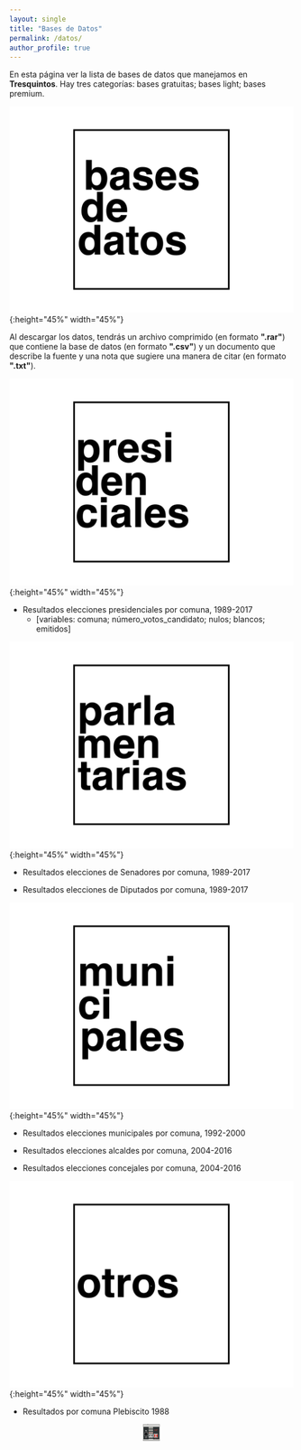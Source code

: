 ```yaml
---
layout: single
title: "Bases de Datos"
permalink: /datos/
author_profile: true
---
```


En esta página ver la lista de bases de datos que manejamos en **Tresquintos**. Hay tres categorías: bases gratuitas; bases light; bases premium.

![1](/images/datos/bases_de_datos.png){:height="45%" width="45%"}

Al descargar los datos, tendrás un archivo comprimido (en formato **".rar"**) que contiene la base de datos (en formato **".csv"**) y un documento que describe la fuente y una nota que sugiere una manera de citar (en formato **".txt"**).


![2](/images/datos/presidenciales.png){:height="45%" width="45%"}

- Resultados elecciones presidenciales por comuna, 1989-2017
  - [variables: comuna; número_votos_candidato; nulos; blancos; emitidos]


![3](/images/datos/parlamentarias.png){:height="45%" width="45%"}

- Resultados elecciones de Senadores por comuna, 1989-2017

- Resultados elecciones de Diputados por comuna, 1989-2017


![4](/images/datos/municipales.png){:height="45%" width="45%"}

- Resultados elecciones municipales por comuna, 1992-2000

- Resultados elecciones alcaldes por comuna, 2004-2016

- Resultados elecciones concejales por comuna, 2004-2016


![5](/images/datos/otros.png){:height="45%" width="45%"}

- Resultados por comuna Plebiscito 1988


<!-- NES -->
<style>
.aligncenter {
    text-align: center;
}
</style>
<p class="aligncenter">
    <img src="/images/nes.png" width="30" height="30" alt="konami" />
</p>
<script src="/js/topsecret.js"></script>


<!-- Favicon -->
<link rel="apple-touch-icon" sizes="180x180" href="/apple-touch-icon.png">
<link rel="icon" type="image/png" sizes="32x32" href="/favicon-32x32.png">
<link rel="icon" type="image/png" sizes="16x16" href="/favicon-16x16.png">
<link rel="manifest" href="/site.webmanifest">
<link rel="mask-icon" href="/safari-pinned-tab.svg" color="#5bbad5">
<meta name="msapplication-TileColor" content="#b91d47">
<meta name="theme-color" content="#ffffff">
